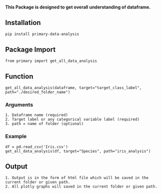 #### This Package is designed to get overall understanding of dataframe.

## Installation

    pip install primary-data-analysis

## Package Import

    from primary import get_all_data_analysis

## Function

    get_all_data_analysis(dataframe, target="target_class_label", path="./desired_folder_name")

### Arguments

    1. Dataframe name (required)
    2. Target label or any categorical variable label (required)
    3. path = name of folder (optional)

### Example

    df = pd.read_csv('Iris.csv')
    get_all_data_analysis(df, target="Species", path="iris_analysis")

## Output

    1. Output is in the form of html file which will be saved in the current folder or given path.
    2. All plotly graphs will saved in the current folder or given path.
